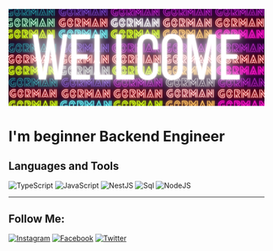 [![Header](https://github.com/G0rman/G0rman/blob/main/assets/assent.png)](https://www.facebook.com/profile.php?id=100075687878400)



# I'm beginner Backend Engineer 

## Languages and Tools
![TypeScript](https://img.shields.io/badge/-TypeScript-020503?style=for-the-badge&logo=Typescript&logoColor=FFF44B)
![JavaScript](https://img.shields.io/badge/-JavaScript-020503?style=for-the-badge&logo=Javascript&logoColor=9FFF1D)
![NestJS](https://img.shields.io/badge/-NestJS-020503?style=for-the-badge&logo=NestJS&logoColor=FF483B)
![Sql](https://img.shields.io/badge/-Sql-020503?style=for-the-badge&logo=mySql&logoColor=F5F8F7)
![NodeJS](https://img.shields.io/badge/-NodeJS-020503?style=for-the-badge&logo=Node.JS&logoColor=F5F8F7)  


____________________________________________________
## Follow  Me:
[![Instagram](https://img.shields.io/badge/-Instagram-020503?style=for-the-badge&logo=Instagram&logoColor=FF483B)](https://www.instagram.com/daniil_rozhdestvenskiy._/) 
[![Facebook](https://img.shields.io/badge/-Facebook-020503?style=for-the-badge&logo=Facebook&logoColor=407DB3)](https://www.facebook.com/profile.php?id=100075687878400) 
[![Twitter](https://img.shields.io/badge/-Twitter-020503?style=for-the-badge&logo=Twitter&logoColor=407DB3)](https://twitter.com/R_Daniil_) 





